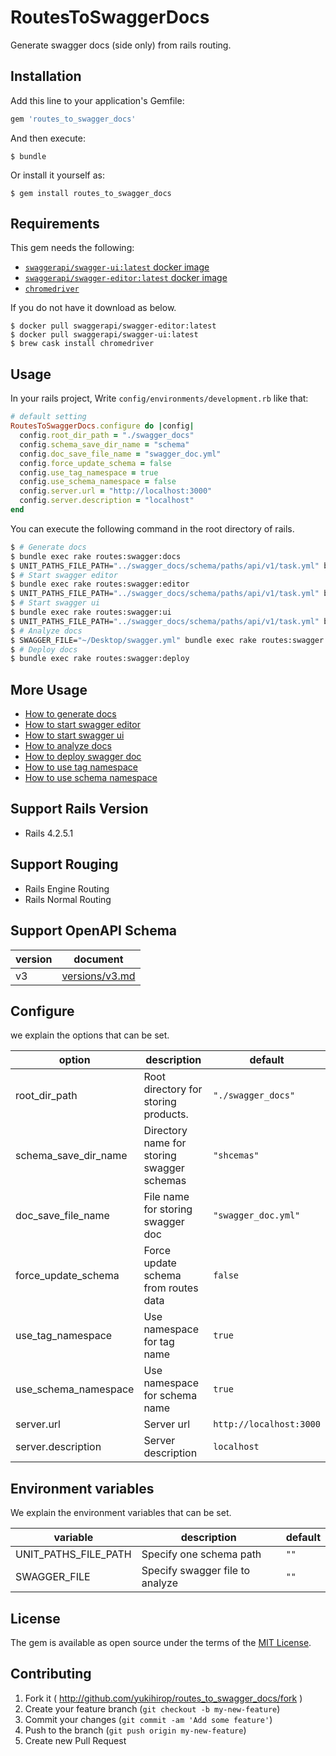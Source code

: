 # RoutesToSwaggerDocs

Generate swagger docs (side only) from rails routing.

## Installation

Add this line to your application's Gemfile:

```ruby
gem 'routes_to_swagger_docs'
```

And then execute:

    $ bundle

Or install it yourself as:

    $ gem install routes_to_swagger_docs

## Requirements

This gem needs the following:

- [`swaggerapi/swagger-ui:latest` docker image](https://hub.docker.com/r/swaggerapi/swagger-ui/)
- [`swaggerapi/swagger-editor:latest` docker image](https://hub.docker.com/r/swaggerapi/swagger-editor/)
- [`chromedriver`](http://chromedriver.chromium.org/downloads)

If you do not have it download as below.

```
$ docker pull swaggerapi/swagger-editor:latest
$ docker pull swaggerapi/swagger-ui:latest
$ brew cask install chromedriver
```

## Usage

In your rails project, Write `config/environments/development.rb` like that:

```ruby
# default setting
RoutesToSwaggerDocs.configure do |config|
  config.root_dir_path = "./swagger_docs"
  config.schema_save_dir_name = "schema"
  config.doc_save_file_name = "swagger_doc.yml"
  config.force_update_schema = false
  config.use_tag_namespace = true
  config.use_schema_namespace = false
  config.server.url = "http://localhost:3000"
  config.server.description = "localhost"
end
```

You can execute the following command in the root directory of rails.

```bash
$ # Generate docs
$ bundle exec rake routes:swagger:docs                                                                        # Generate docs
$ UNIT_PATHS_FILE_PATH="../swagger_docs/schema/paths/api/v1/task.yml" bundle exec rake routes:swagger:docs    # Generate docs by specify unit paths
$ # Start swagger editor
$ bundle exec rake routes:swagger:editor                                                                      # Start swagger editor
$ UNIT_PATHS_FILE_PATH="../swagger_docs/schema/paths/api/v1/task.yml" bundle exec rake routes:swagger:editor  # Start swagger editor by specify unit paths
$ # Start swagger ui
$ bundle exec rake routes:swagger:ui                                                                          # Start swagger ui
$ UNIT_PATHS_FILE_PATH="../swagger_docs/schema/paths/api/v1/task.yml" bundle exec rake routes:swagger:ui      # Start swagger ui by specify unit paths
$ # Analyze docs
$ SWAGGER_FILE="~/Desktop/swagger.yml" bundle exec rake routes:swagger:analyze
$ # Deploy docs
$ bundle exec rake routes:swagger:deploy
```

## More Usage

- [How to generate docs](https://github.com/yukihirop/routes_to_swagger_docs/blob/master/docs/HOW_TO_GENERATE_DOCS.md)
- [How to start swagger editor](https://github.com/yukihirop/routes_to_swagger_docs/blob/master/docs/HOW_TO_START_SWAGGER_EDITOR.md)
- [How to start swagger ui](https://github.com/yukihirop/routes_to_swagger_docs/blob/master/docs/HOW_TO_START_SWAGGER_UI.md)
- [How to analyze docs](https://github.com/yukihirop/routes_to_swagger_docs/blob/master/docs/HOW_TO_ANALYZE_DOCS.md)
- [How to deploy swagger doc](https://github.com/yukihirop/routes_to_swagger_docs/blob/master/docs/HOW_TO_DEPLOY_SWAGGER_DOC.md)
- [How to use tag namespace](https://github.com/yukihirop/routes_to_swagger_docs/blob/master/docs/HOW_TO_USE_TAG_NAMESPACE.md)
- [How to use schema namespace](https://github.com/yukihirop/routes_to_swagger_docs/blob/master/docs/HOW_TO_USE_SCHEMA_NAMESPACE.md)

## Support Rails Version

- Rails 4.2.5.1

## Support Rouging

- Rails Engine Routing
- Rails Normal Routing

## Support OpenAPI Schema

|version|document|
|-------|--------|
|v3|[versions/v3.md](https://github.com/yukihirop/routes_to_swagger_docs/blob/master/docs/versions/v3.md)|

## Configure

we explain the options that can be set.

|option|description|default|
|------|-----------|---|
|root_dir_path|Root directory for storing products.| `"./swagger_docs"`
|schema_save_dir_name|Directory name for storing swagger schemas|`"shcemas"`|
|doc_save_file_name|File name for storing swagger doc|`"swagger_doc.yml"`|
|force_update_schema|Force update schema from routes data|`false`|
|use_tag_namespace|Use namespace for tag name|`true`|
|use_schema_namespace|Use namespace for schema name|`true`|
|server.url| Server url | `http://localhost:3000` |
|server.description| Server description | `localhost` |

## Environment variables

We explain the environment variables that can be set.

|variable|description|default|
|--------|-----------|-------|
|UNIT_PATHS_FILE_PATH|Specify one schema path|`""`|
|SWAGGER_FILE|Specify swagger file to analyze|`""`|

## License

The gem is available as open source under the terms of the [MIT License](https://opensource.org/licenses/MIT).

## Contributing

1. Fork it ( http://github.com/yukihirop/routes_to_swagger_docs/fork )
2. Create your feature branch (`git checkout -b my-new-feature`)
3. Commit your changes (`git commit -am 'Add some feature'`)
4. Push to the branch (`git push origin my-new-feature`)
5. Create new Pull Request
